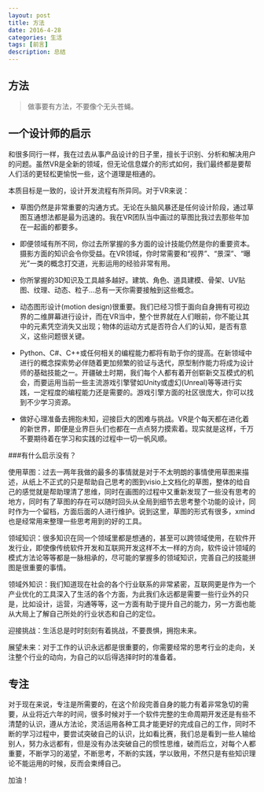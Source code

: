 ```yaml
---
layout: post
title: 方法
date: 2016-4-28
categories: 生活
tags: [前言]
description: 总结
---
```


## 方法

> 做事要有方法，不要像个无头苍蝇。

## 一个设计师的启示

和很多同行一样，我在过去从事产品设计的日子里，擅长于识别、分析和解决用户的问题。虽然VR是全新的领域，但无论信息媒介的形式如何，我们最终都是要帮人们活的更轻松更愉悦一些，这个道理是相通的。

本质目标是一致的，设计开发流程有所异同。对于VR来说：
* 草图仍然是非常重要的沟通方式。无论在头脑风暴还是任何设计阶段，通过草图互通想法都是最为迅速的。我在VR团队当中画过的草图比我过去那些年加在一起画的都要多。

* 即便领域有所不同，你过去所掌握的多方面的设计技能仍然是你的重要资本。 
 摄影方面的知识会令你受益。在VR领域，你时常需要和“视界”、“景深”、“曝光”一类的概念打交道，光影运用的经验非常有用。
 
* 你所掌握的3D知识及工具越多越好。建筑、角色、道具建模、骨架、UV贴图、纹理、动态、粒子…总有一天你需要接触到这些概念。

* 动态图形设计(motion design)很重要。我们已经习惯于面向自身拥有可视边界的二维屏幕进行设计，而在VR当中，整个世界就在人们眼前，你不能让其中的元素凭空消失又出现；物体的运动方式是否符合人们的认知，是否有意义，这些问题很关键。

* Python、C#、C++或任何相关的编程能力都将有助于你的提高。在新领域中进行的概念探索势必伴随着更加频繁的验证与迭代，原型制作能力将成为设计师的基础技能之一。开疆破土时期，我们每个人都有着开创崭新交互模式的机会，而要运用当前一些主流游戏引擎譬如Unity或虚幻(Unreal)等等进行实践，一定程度的编程能力还是需要的。游戏引擎方面的社区很庞大，你可以找到不少学习资源。

* 做好心理准备去拥抱未知，迎接巨大的困难与挑战。VR是个每天都在进化着的新世界，即便是业界巨头们也都在一点点努力摸索着。现实就是这样，千万不要期待着在学习和实践的过程中一切一帆风顺。

###有什么启示没有？

使用草图：过去一两年我做的最多的事情就是对于不太明朗的事情使用草图来描述，从纸上不正式的只是帮助自己思考的图到visio上文档化的草图，整体的给自己的感觉就是帮助理清了思维，同时在画图的过程中又重新发现了一些没有思考的地方，同时有了草图的存在可以随时回头从全局到细节去思考整个功能的设计，同时作为一个留档，方面后面的人进行维护。说到这里，草图的形式有很多，xmind也是经常用来整理一些思考用到的好的工具。

领域知识：很多知识在同一个领域里都是想通的，甚至可以跨领域使用，在软件开发行业，即使像传统软件开发和互联网开发这样不太一样的方向，软件设计领域的模式方法论等等都是一脉相承的，尽可能的掌握多的领域知识，完善自己的技能拼图是很重要的事情。

领域外知识：我们知道现在社会的各个行业联系的非常紧密，互联网更是作为一个产业优化的工具深入了生活的各个方面，为此我们永远都是需要一些行业外的只是，比如设计，运营，沟通等等，这一方面有助于提升自己的能力，另一方面也能从大局上了解自己所处的行业状态和自己的定位。

迎接挑战：生活总是时时刻刻有着挑战，不要畏惧，拥抱未来。

展望未来：对于工作的认识永远都是很重要的，你需要经常的思考行业的走向，关注整个行业的动向，为自己的以后得选择时时的准备着。


## 专注

对于现在来说，专注是所需要的，在这个阶段完善自身的能力有着非常急切的需要，从业将近六年的时间，很多时候对于一个软件完整的生命周期开发还是有些不清楚的认识，遵从方法论，灵活运用各种工具才能更好的完成自己的工作，同时不断的学习过程中，要尝试突破自己的认识，比如看比赛，我们总是看到一些人输给别人，努力永远都有，但是没有办法突破自己的惯性思维，破而后立，对每个人都重要，不断学习的渴望，不断思考，不断的实践，学以致用，不然只是有些知识理论不能运用的时候，反而会束缚自己。

加油！



